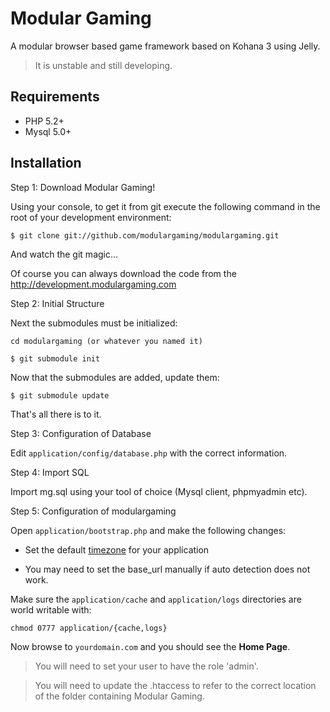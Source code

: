 # Modular Gaming

A modular browser based game framework based on Kohana 3 using Jelly.

> It is unstable and still developing.

## Requirements

* PHP 5.2+
* Mysql 5.0+

## Installation

Step 1: Download Modular Gaming!

Using your console, to get it from git execute the following command in the root of your development environment:

	$ git clone git://github.com/modulargaming/modulargaming.git

And watch the git magic...

Of course you can always download the code from the http://development.modulargaming.com

Step 2: Initial Structure

Next the submodules must be initialized:

	cd modulargaming (or whatever you named it)

	$ git submodule init
	
Now that the submodules are added, update them:

	$ git submodule update

That's all there is to it.

Step 3: Configuration of Database

Edit `application/config/database.php` with the correct information.

Step 4: Import SQL

Import mg.sql using your tool of choice (Mysql client, phpmyadmin etc).

Step 5: Configuration of modulargaming

Open `application/bootstrap.php` and make the following changes: 

* Set the default [timezone](http://php.net/timezones) for your application

* You may need to set the base_url manually if auto detection does not work.

Make sure the `application/cache` and `application/logs` directories are world writable with:

 `chmod 0777 application/{cache,logs}`


Now browse to `yourdomain.com` and you should see the **Home Page**.

> You will need to set your user to have the role 'admin'.

> You will need to update the .htaccess to refer to the correct location of the folder containing Modular Gaming. 

